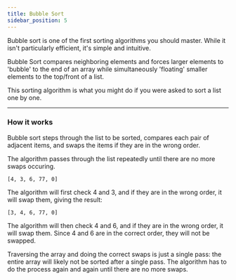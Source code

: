 ```yaml
---
title: Bubble Sort
sidebar_position: 5
---
```


Bubble sort is one of the first sorting algorithms you should master. While it isn't particularly efficient, it's simple and intuitive.

Bubble Sort compares neighboring elements and forces larger elements to 'bubble' to the end of an array while simultaneously 'floating' smaller elements to the top/front of a list.

This sorting algorithm is what you might do if you were asked to sort a list one by one.

---

### How it works

Bubble sort steps through the list to be sorted, compares each pair of adjacent items, and swaps the items if they are in the wrong order.

The algorithm passes through the list repeatedly until there are no more swaps occuring.

```title="an unsorted input"
[4, 3, 6, 77, 0]
```

The algorithm will first check 4 and 3, and if they are in the wrong order, it will swap them, giving the result:

```
[3, 4, 6, 77, 0]
```

The algorithm will then check 4 and 6, and if they are in the wrong order, it will swap them. Since 4 and 6 are in the correct order, they will not be swapped.

Traversing the array and doing the correct swaps is just a single pass: the entire array will likely not be sorted after a single pass. The algorithm has to do the process again and again until there are no more swaps.

